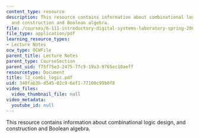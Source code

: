 ```yaml
---
content_type: resource
description: This resource contains information about combinational logic design,
  and construction and Boolean algebra.
file: /courses/6-111-introductory-digital-systems-laboratory-spring-2006/340fab3bd54502c96ef177100c99b0f8_l2_combi_logic.pdf
file_type: application/pdf
learning_resource_types:
- Lecture Notes
ocw_type: OCWFile
parent_title: Lecture Notes
parent_type: CourseSection
parent_uid: f75f75e3-2475-7fc9-19a3-9765ec10aeff
resourcetype: Document
title: l2_combi_logic.pdf
uid: 340fab3b-d545-02c9-6ef1-77100c99b0f8
video_files:
  video_thumbnail_file: null
video_metadata:
  youtube_id: null
---
```

This resource contains information about combinational logic design, and construction and Boolean algebra.


